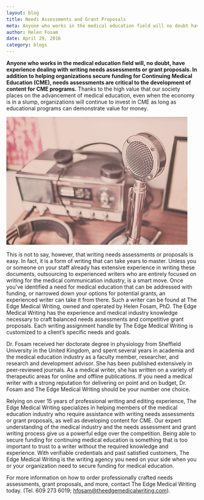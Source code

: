 ```yaml
---
layout: blog
title: Needs Assessments and Grant Proposals 
meta: Anyone who works in the medical education field will no doubt have experience dealing with writing needs assessments and grant proposals. In addition to helping organizations secure funding for Continuing Medical Education (CME)...
author: Helen Fosam
date: April 29, 2016
category: blogs
---
```


**Anyone who works in the medical education field will, no doubt, have experience dealing with writing needs assessments or grant proposals. In addition to helping organizations secure funding for Continuing Medical Education (CME), needs assessments are critical to the development of content for CME programs.** Thanks to the high value that our society places on the advancement of medical education, even when the economy is in a slump, organizations will continue to invest in CME as long as educational programs can demonstrate value for money. 

![blog-nigeria-image-1](/assets/img/blog-1-img.png)


This is not to say, however, that writing needs assessments or proposals is easy. In fact, it is a form of writing that can take years to master. Unless you or someone on your staff already has extensive experience in writing these documents, outsourcing to experienced writers who are entirely focused on writing for the medical communication industry, is a smart move. Once you've identified a need for medical education that can be addressed with funding, or narrowed down your options for potential grants, an experienced writer can take it from there. Such a writer can be found at The Edge Medical Writing, owned and operated by Helen Fosam, PhD. The Edge Medical Writing has the experience and medical industry knowledge necessary to craft balanced needs assessments and competitive grant proposals. Each writing assignment handle by The Edge Medical Writing is customized to a client’s specific needs and goals.

Dr. Fosam received her doctorate degree in physiology from Sheffield University in the United Kingdom, and spent several years in academia and the medical education industry as a faculty member, researcher, and research and development advisor. She has been published extensively in peer‑reviewed journals. As a medical writer, she has written on a variety of therapeutic areas for online and offline publications. If you need a medical writer with a strong reputation for delivering on point and on budget, Dr. Fosam and The Edge Medical Writing should be your number one choice.

Relying on over 15 years of professional writing and editing experience, The Edge Medical Writing specializes in helping members of the medical education industry who require assistance with writing needs assessments or grant proposals, as well as developing content for CME. Our expert understanding of the medical industry and the needs assessment and grant writing process give us a powerful edge over the competition. Being able to secure funding for continuing medical education is something that is too important to trust to a writer without the required knowledge and experience. With verifiable credentials and past satisfied customers, The Edge Medical Writing is the writing agency you need on your side when you or your organization need to secure funding for medical education. 

For more information on how to order professionally crafted needs assessments, grant proposals, and more, contact The Edge Medical Writing today. (Tel. 609 273 6019; hfosam@theedgemedicalwriting.com).
